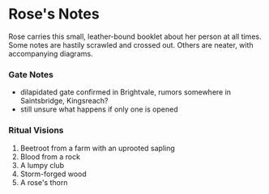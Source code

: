 # Rose's Notes
Rose carries this small, leather-bound booklet about her person at all times. Some notes are hastily scrawled and crossed out. Others are neater, with accompanying diagrams.

### Gate Notes
- dilapidated gate confirmed in Brightvale, rumors somewhere in Saintsbridge, Kingsreach?
- still unsure what happens if only one is opened

### Ritual Visions
1. Beetroot from a farm with an uprooted sapling
2. Blood from a rock
3. A lumpy club
4. Storm-forged wood
5. A rose's thorn
